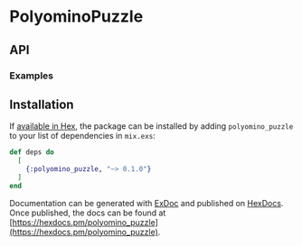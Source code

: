 # PolyominoPuzzle

## API

### Examples




## Installation

If [available in Hex](https://hex.pm/docs/publish), the package can be installed
by adding `polyomino_puzzle` to your list of dependencies in `mix.exs`:

```elixir
def deps do
  [
    {:polyomino_puzzle, "~> 0.1.0"}
  ]
end
```

Documentation can be generated with [ExDoc](https://github.com/elixir-lang/ex_doc)
and published on [HexDocs](https://hexdocs.pm). Once published, the docs can
be found at [https://hexdocs.pm/polyomino_puzzle](https://hexdocs.pm/polyomino_puzzle).

